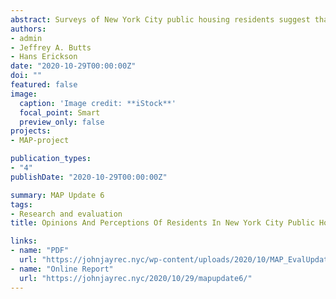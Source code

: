 ```yaml
---
abstract: Surveys of New York City public housing residents suggest that changes in some public safety outcomes might be mediated by gains in community well-being, social cohesion, engagement with government, and citizen trust in the competence of government agencies and actors. As communities become more tightly connected and more supported, they may experience gains in public safety.
authors:
- admin
- Jeffrey A. Butts
- Hans Erickson
date: "2020-10-29T00:00:00Z"
doi: ""
featured: false
image:
  caption: 'Image credit: **iStock**'
  focal_point: Smart
  preview_only: false
projects:
- MAP-project

publication_types:
- "4"
publishDate: "2020-10-29T00:00:00Z"

summary: MAP Update 6
tags:
- Research and evaluation
title: Opinions And Perceptions Of Residents In New York City Public Housing. More Findings From Household Surveys In Map Communities And Non-Map Communities

links:
- name: "PDF"
  url: "https://johnjayrec.nyc/wp-content/uploads/2020/10/MAP_EvalUpdate06.pdf"
- name: "Online Report"
  url: "https://johnjayrec.nyc/2020/10/29/mapupdate6/"
---
```

